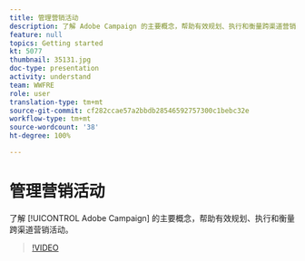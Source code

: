 ```yaml
---
title: 管理营销活动
description: 了解 Adobe Campaign 的主要概念，帮助有效规划、执行和衡量跨渠道营销活动。
feature: null
topics: Getting started
kt: 5077
thumbnail: 35131.jpg
doc-type: presentation
activity: understand
team: WWFRE
role: user
translation-type: tm+mt
source-git-commit: cf282ccae57a2bbdb28546592757300c1bebc32e
workflow-type: tm+mt
source-wordcount: '38'
ht-degree: 100%

---
```



# 管理营销活动

了解 [!UICONTROL Adobe Campaign] 的主要概念，帮助有效规划、执行和衡量跨渠道营销活动。

>[!VIDEO](https://video.tv.adobe.com/v/35131?quality=12)
